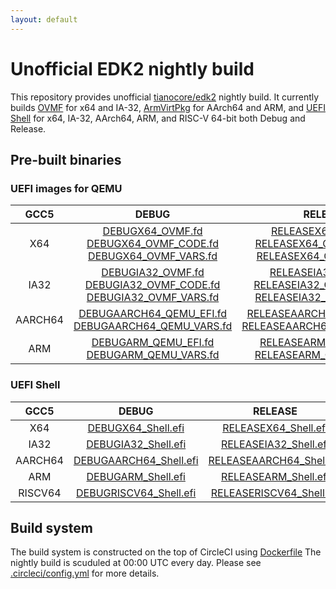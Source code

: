 ```yaml
---
layout: default
---
```


# Unofficial EDK2 nightly build

This repository provides unofficial
[tianocore/edk2](https://github.com/tianocore/edk2)
nightly build.
It currently builds
[OVMF](https://github.com/tianocore/tianocore.github.io/wiki/OVMF)
for x64 and IA-32,
[ArmVirtPkg](https://github.com/tianocore/tianocore.github.io/wiki/ArmVirtPkg)
for AArch64 and ARM,
and
[UEFI Shell](https://github.com/tianocore/tianocore.github.io/wiki/Shell)
for x64, IA-32, AArch64, ARM, and RISC-V 64-bit both Debug and Release.

## Pre-built binaries

### UEFI images for QEMU

|   GCC5  |                                                                              DEBUG                                                                              |                                                                                   RELEASE                                                                                   |
|:-------:|:---------------------------------------------------------------------------------------------------------------------------------------------------------------:|:---------------------------------------------------------------------------------------------------------------------------------------------------------------------------:|
|   X64   |    [DEBUGX64\_OVMF.fd](bin/DEBUGX64_OVMF.fd)<br>[DEBUGX64\_OVMF\_CODE.fd](bin/DEBUGX64_OVMF_CODE.fd)<br>[DEBUGX64\_OVMF\_VARS.fd](bin/DEBUGX64_OVMF_VARS.fd)    |    [RELEASEX64\_OVMF.fd](bin/RELEASEX64_OVMF.fd)<br>[RELEASEX64\_OVMF\_CODE.fd](bin/RELEASEX64_OVMF_CODE.fd)<br>[RELEASEX64\_OVMF\_VARS.fd](bin/RELEASEX64_OVMF_VARS.fd)    |
|   IA32  | [DEBUGIA32\_OVMF.fd](bin/DEBUGIA32_OVMF.fd)<br>[DEBUGIA32\_OVMF\_CODE.fd](bin/DEBUGIA32_OVMF_CODE.fd)<br>[DEBUGIA32\_OVMF\_VARS.fd](bin/DEBUGIA32_OVMF_VARS.fd) | [RELEASEIA32\_OVMF.fd](bin/RELEASEIA32_OVMF.fd)<br>[RELEASEIA32\_OVMF\_CODE.fd](bin/RELEASEIA32_OVMF_CODE.fd)<br>[RELEASEIA32\_OVMF\_VARS.fd](bin/RELEASEIA32_OVMF_VARS.fd) |
| AARCH64 |                    [DEBUGAARCH64\_QEMU\_EFI.fd](bin/DEBUGAARCH64_QEMU_EFI.fd)<br>[DEBUGAARCH64\_QEMU\_VARS.fd](bin/DEBUGAARCH64_QEMU_VARS.fd)                   |                      [RELEASEAARCH64\_QEMU\_EFI.fd](bin/RELEASEAARCH64_QEMU_EFI.fd)<br>[RELEASEAARCH64\_QEMU\_VARS.fd](bin/RELEASEAARCH64_QEMU_VARS.fd)                     |
| ARM     | [DEBUGARM\_QEMU\_EFI.fd](bin/DEBUGARM_QEMU_EFI.fd)<br>[DEBUGARM\_QEMU\_VARS.fd](bin/DEBUGARM_QEMU_VARS.fd)                                                      | [RELEASEARM\_QEMU\_EFI.fd](bin/RELEASEARM_QEMU_EFI.fd)<br>[RELEASEARM\_QEMU\_VARS.fd](bin/RELEASEARM_QEMU_VARS.fd)                                                          |

### UEFI Shell

|   GCC5  |                         DEBUG                         |                          RELEASE                          |
|:-------:|:-----------------------------------------------------:|:---------------------------------------------------------:|
|   X64   |     [DEBUGX64\_Shell.efi](bin/DEBUGX64_Shell.efi)     |     [RELEASEX64\_Shell.efi](bin/RELEASEX64_Shell.efi)     |
|   IA32  |    [DEBUGIA32\_Shell.efi](bin/DEBUGIA32_Shell.efi)    |    [RELEASEIA32\_Shell.efi](bin/RELEASEIA32_Shell.efi)    |
| AARCH64 | [DEBUGAARCH64\_Shell.efi](bin/DEBUGAARCH64_Shell.efi) | [RELEASEAARCH64\_Shell.efi](bin/RELEASEAARCH64_Shell.efi) |
|   ARM   |     [DEBUGARM\_Shell.efi](bin/DEBUGARM_Shell.efi)     |     [RELEASEARM\_Shell.efi](bin/RELEASEARM_Shell.efi)     |
| RISCV64 | [DEBUGRISCV64\_Shell.efi](bin/DEBUGRISCV64_Shell.efi) | [RELEASERISCV64\_Shell.efi](bin/RELEASERISCV64_Shell.efi) |

## Build system

The build system is constructed on the top of CircleCI using
[Dockerfile](Dockerfile)
The nightly build is scuduled at 00:00 UTC every day.
Please see
[.circleci/config.yml](.circleci/config.yml)
for more details.
